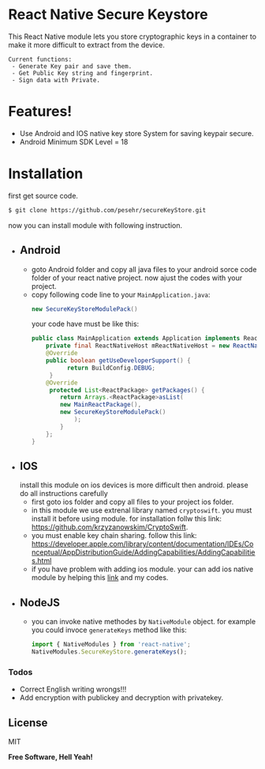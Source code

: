 # React Native Secure Keystore

This React Native module lets you store cryptographic keys in a container to make it more difficult to extract from the device.

    Current functions:  
     - Generate Key pair and save them.
     - Get Public Key string and fingerprint. 
     - Sign data with Private.

# Features!

  - Use Android and IOS native key store System for saving keypair secure.
  - Android Minimum SDK Level = 18

# Installation 
first get source code. 
``` sh
$ git clone https://github.com/pesehr/secureKeyStore.git
```
now you can install module with following instruction.
-   Android
    - 
    - goto Android folder and copy all java files to your android sorce code folder of your react native project. now ajust the codes with your project.
    - copy following code line to your `MainApplication.java`:
        ```java
        new SecureKeyStoreModulePack()
        ```
        your code have must be like this:
        ```java
        public class MainApplication extends Application implements ReactApplication {
            private final ReactNativeHost mReactNativeHost = new ReactNativeHost(this) {
            @Override
            public boolean getUseDeveloperSupport() {
                  return BuildConfig.DEBUG;
             }
            @Override
             protected List<ReactPackage> getPackages() {
                return Arrays.<ReactPackage>asList(
                new MainReactPackage(),
                new SecureKeyStoreModulePack()
                    );
                }
            };
        }
        ```
-   IOS
    - 
    install this module on ios devices is more difficult then android. please do all instructions carefully
    - first goto ios folder and copy all files to your project ios folder.
    - in this module we use extrenal library named `cryptoswift`. you must install it before using module. for installation follw this link: https://github.com/krzyzanowskim/CryptoSwift.
    - you must enable key chain sharing. follow this link: https://developer.apple.com/library/content/documentation/IDEs/Conceptual/AppDistributionGuide/AddingCapabilities/AddingCapabilities.html
    - if you have problem with adding ios module. your can add ios native module by helping this [link] and my codes.
-   NodeJS
    -
    - you can invoke native methodes by `NativeModule` object. for example you could invoce `generateKeys` method like this:
        ```js
        import { NativeModules } from 'react-native';
        NativeModules.SecureKeyStore.generateKeys();
        ```

### Todos

 - Correct English writing wrongs!!!
 - Add encryption with publickey and decryption with privatekey.

License
----

MIT


**Free Software, Hell Yeah!**

[//]: # (These are reference links used in the body of this note and get stripped out when the markdown processor does its job. There is no need to format nicely because it shouldn't be seen. Thanks SO - http://stackoverflow.com/questions/4823468/store-comments-in-markdown-syntax)
   [link]: <http://moduscreate.com/swift-modules-for-react-native/> 
